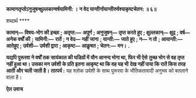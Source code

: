 **कामानतृप्तोऽनुजुषन्क्षुल्लकान्वर्षयामिनी: ।** **न वेद यान्तीर्नायान्तीरुर्वश्याकृष्टचेतन: ॥ ६॥** 

शब्दार्थ **** 

**कामान्—** **विषय-भोग की इच्छा** **; अतृप्त:—** **अपूर्ण** **; अनुजुषन्—** **तृप्त करते हुए** **; क्षुल्लकान्—** **क्षुद्र** **; वर्ष—** **अनेक वर्षों की** **;** **यामिनी:—** **रातें** **; न वेद—** **नहीं जाना** **; यान्ती:—** **जाते हुए** **; न—** **न तो** **; आयान्ती:—** **आतेहुए** **; उर्वशी—** **उर्वशी द्वारा** **; आकृष्ट—** **आकॢषत** **; चेतन:—** **मन।** **.** 

**यद्यपि पुरूरवा ने वर्षों तक सायंकाल की घडिय़ों में यौन आनन्द भोगा था, फिर भी ऐसे** **तुच्छ भोग से वह तृप्त नहीं हुआ था। उसका मन उर्वशी के प्रति इतना आकृष्ट था कि वह यह भी** **देख नहीं पाया कि रातें किस तरह आती और चली जाती है।** **तात्पर्य :** यह श्लोक उर्वशी के साथ पुरूरवा के भौतिकतावादी अनुभव को बतलाने वाला है।  

**ऐल उवाच** 